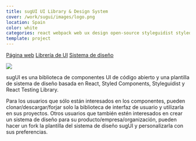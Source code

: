 ```yaml
---
title: sugUI UI Library & Design System
cover: /work/sugui/images/logo.png
location: Spain
color: white
categories: react webpack web ux design open-source styleguidist styled-components featured
template: project
---
```


<p class="align-center">
<a class="btn external" role="button" href="https://gazpachu.github.io/sugui-design-system/" target="_blank">Página web</a>
<a class="btn github" role="button" href="https://github.com/gazpachu/sugui" target="_blank">Librería de UI</a>
<a class="btn github" role="button" href="https://github.com/gazpachu/sugui-design-system" target="_blank">Sistema de diseño</a>
</p>

![](/work/sugui/images/1.png)

sugUI es una biblioteca de componentes UI de código abierto y una plantilla de sistema de diseño basada en React, Styled Components, Styleguidist y React Testing Library.

Para los usuarios que sólo están interesados en los componentes, pueden clonar/descargar/forjar solo la biblioteca de interfaz de usuario y utilizarla en sus proyectos. Otros usuarios que también estén interesados en crear un sistema de diseño para su producto/empresa/organización, pueden hacer un fork la plantilla del sistema de diseño sugUI y personalizarla con sus preferencias.
